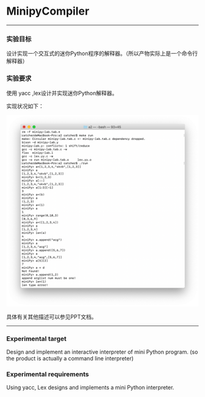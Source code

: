 # MinipyCompiler

---

### 实验目标

设计实现一个交互式的迷你Python程序的解释器。（所以产物实际上是一个命令行解释器）

### 实验要求

使用 yacc ,lex设计并实现迷你Python解释器。

实现状况如下：

![image](https://github.com/MengmSun/MiniPythonCompiler/blob/master/Example.png)



具体有关其他描述可以参见PPT文档。

---



### Experimental target

Design and implement an interactive interpreter of mini Python program. (so the product is actually a command line interpreter)

### Experimental requirements

Using yacc, Lex designs and implements a mini Python interpreter.

